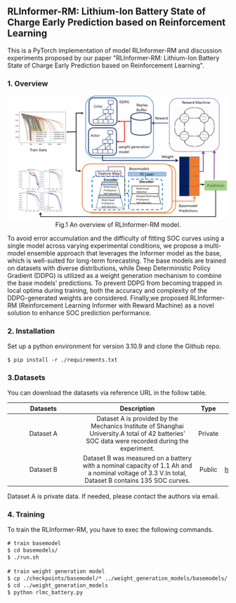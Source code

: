 ## RLInformer-RM: Lithium-Ion Battery State of Charge Early Prediction based on Reinforcement Learning

This is a PyTorch implementation of  model  RLInformer-RM and discussion experiments proposed by our paper "RLInformer-RM: Lithium-Ion Battery State of Charge Early Prediction based on Reinforcement Learning".

### 1. Overview

<div>			<!--块级封装-->
    <center>	<!--将图片和文字居中-->
    <img src="./imgs/overview.png"
         alt="无法显示图片时显示的文字"
         style="zoom:70%">
    <br>		<!--换行-->
    Fig.1 An overview of RLInformer-RM model.	<!--标题-->
    </center>
</div>

To avoid error accumulation and the difficulty of fitting SOC curves using a single model across varying experimental conditions, we propose a multi-model ensemble approach that leverages the Informer model as the base, which is well-suited for long-term forecasting. The base models are trained on datasets with diverse distributions, while Deep Deterministic Policy Gradient (DDPG) is utilized as a weight generation mechanism to combine the base models' predictions. To prevent DDPG from becoming trapped in local optima during training, both the accuracy and complexity of the DDPG-generated weights are considered. Finally,we proposed RLInformer-RM (Reinforcement Learning Informer with Reward Machine) as a novel solution to enhance SOC prediction performance.

### 2. Installation

Set up a python environment for version 3.10.9 and clone the Github repo.

```
$ pip install -r ./requirements.txt
```

### 3.Datasets

You can download the datasets via reference URL in the follow table.

|  <span style="display:inline-block;width:150px">Datasets</span>                         |                         <span style="display:inline-block;width:250px">Description</span>                          |     Type      |                          Reference                           |
| :-----------------------------: | :------------------------------------------: | :------------: | :-----------------------------------: |
| Dataset A | Dataset A is provided by the Mechanics Institute of Shanghai University.A total of 42 batteries’ SOC data were recorded during the experiment. | Private |              https://github.com/zl-chen/shu_battery_data              |
|            Dataset B             |   Dataset B was measured on a battery with a nominal capacity of 1.1 Ah and a nominal voltage of 3.3 V.In total, Dataset B contains 135 SOC curves.   | Public | https://data.matr.io/1/projects/5d80e633f405260001c0b60a |

Dataset A is private data. If needed, please contact the authors via email.

### 4. Training 

To train the RLInformer-RM, you have to exec the following commands.

```
# train basemodel
$ cd basemodels/
$ ./run.sh

# train weight generation model
$ cp ./checkpoints/basemodel/* ../weight_generation_models/basemodels/
$ cd ../weight_generation_models
$ python rlmc_battery.py
```


